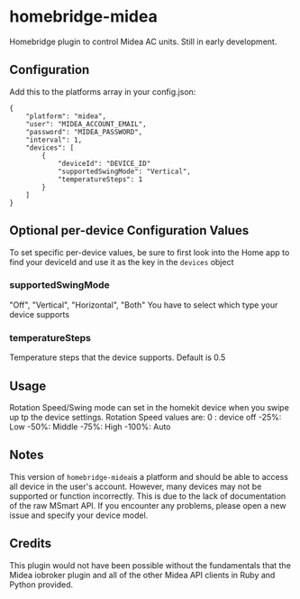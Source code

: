 # homebridge-midea

Homebridge plugin to control Midea AC units. Still in early development.


## Configuration

Add this to the platforms array in your config.json:

	{
	    "platform": "midea",
	    "user": "MIDEA_ACCOUNT_EMAIL",
	    "password": "MIDEA_PASSWORD",
	    "interval": 1,
	    "devices": [
	    	{
	    		"deviceId": "DEVICE_ID"
	    		"supportedSwingMode": "Vertical",
				"temperatureSteps": 1
	    	}
	    ]
	}

## Optional per-device Configuration Values

To set specific per-device values, be sure to first look into the Home app to find your deviceId and use it as the key in the ```devices``` object

### supportedSwingMode

"Off", "Vertical", "Horizontal", "Both"
You have to select which type your device supports


### temperatureSteps

Temperature steps that the device supports. Default is 0.5



## Usage

Rotation Speed/Swing mode can set in the homekit device when you swipe up tp the device settings.
Rotation Speed values are:
0 : device off
-25%: Low 
-50%: Middle
-75%: High
-100%: Auto


## Notes

This version of ```homebridge-midea```is a platform and should be able to access all device in the user's account. However, many devices may not be supported or function incorrectly. This is due to the lack of documentation of the raw MSmart API. If you encounter any problems, please open a new issue and specify your device model.


## Credits
This plugin would not have been possible without the fundamentals that the Midea iobroker plugin and all of the other Midea API clients in Ruby and Python provided.